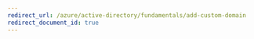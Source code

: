 ```yaml
---
redirect_url: /azure/active-directory/fundamentals/add-custom-domain
redirect_document_id: true
---
```

